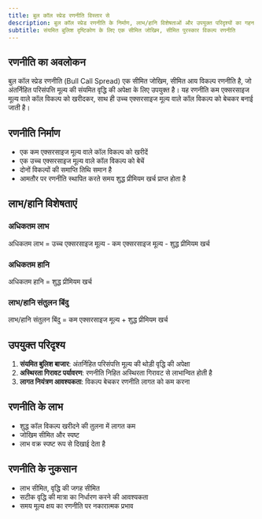 ```yaml
---
title: बुल कॉल स्प्रेड रणनीति विस्तार से
description: बुल कॉल स्प्रेड रणनीति के निर्माण, लाभ/हानि विशेषताओं और उपयुक्त परिदृश्यों का गहन विश्लेषण
subtitle: संयमित बुलिश दृष्टिकोण के लिए एक सीमित जोखिम, सीमित पुरस्कार विकल्प रणनीति
---
```


## रणनीति का अवलोकन

बुल कॉल स्प्रेड रणनीति (Bull Call Spread) एक सीमित जोखिम, सीमित आय विकल्प रणनीति है, जो अंतर्निहित परिसंपत्ति मूल्य की संयमित वृद्धि की अपेक्षा के लिए उपयुक्त है। यह रणनीति कम एक्सरसाइज मूल्य वाले कॉल विकल्प को खरीदकर, साथ ही उच्च एक्सरसाइज मूल्य वाले कॉल विकल्प को बेचकर बनाई जाती है।

## रणनीति निर्माण

- एक कम एक्सरसाइज मूल्य वाले कॉल विकल्प को खरीदें
- एक उच्च एक्सरसाइज मूल्य वाले कॉल विकल्प को बेचें
- दोनों विकल्पों की समाप्ति तिथि समान है
- आमतौर पर रणनीति स्थापित करते समय शुद्ध प्रीमियम खर्च प्राप्त होता है

## लाभ/हानि विशेषताएं

### अधिकतम लाभ

अधिकतम लाभ = उच्च एक्सरसाइज मूल्य - कम एक्सरसाइज मूल्य - शुद्ध प्रीमियम खर्च

### अधिकतम हानि

अधिकतम हानि = शुद्ध प्रीमियम खर्च

### लाभ/हानि संतुलन बिंदु

लाभ/हानि संतुलन बिंदु = कम एक्सरसाइज मूल्य + शुद्ध प्रीमियम खर्च

## उपयुक्त परिदृश्य

1. **संयमित बुलिश बाजार**: अंतर्निहित परिसंपत्ति मूल्य की थोड़ी वृद्धि की अपेक्षा
2. **अस्थिरता गिरावट पर्यावरण**: रणनीति निहित अस्थिरता गिरावट से लाभान्वित होती है
3. **लागत नियंत्रण आवश्यकता**: विकल्प बेचकर रणनीति लागत को कम करना

## रणनीति के लाभ

- शुद्ध कॉल विकल्प खरीदने की तुलना में लागत कम
- जोखिम सीमित और स्पष्ट
- लाभ वक्र स्पष्ट रूप से दिखाई देता है

## रणनीति के नुकसान

- लाभ सीमित, वृद्धि की जगह सीमित
- सटीक वृद्धि की मात्रा का निर्धारण करने की आवश्यकता
- समय मूल्य क्षय का रणनीति पर नकारात्मक प्रभाव
